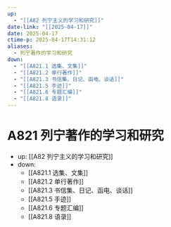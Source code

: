 ```yaml
---
up:
  - "[[A82 列宁主义的学习和研究]]"
date-link: "[[2025-04-17]]"
date: 2025-04-17
ctime-p: 2025-04-17T14:31:12
aliases:
  - 列宁著作的学习和研究
down:
  - "[[A821.1 选集、文集]]"
  - "[[A821.2 单行著作]]"
  - "[[A821.3 书信集、日记、函电、谈话]]"
  - "[[A821.5 手迹]]"
  - "[[A821.6 专题汇编]]"
  - "[[A821.8 语录]]"
---
```


# A821 列宁著作的学习和研究

- up: [[A82 列宁主义的学习和研究]]
- down:
	- [[A821.1 选集、文集]]
	- [[A821.2 单行著作]]
	- [[A821.3 书信集、日记、函电、谈话]]
	- [[A821.5 手迹]]
	- [[A821.6 专题汇编]]
	- [[A821.8 语录]]
